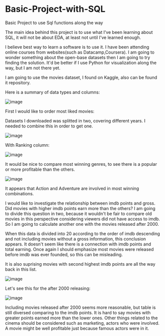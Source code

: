 # Basic-Project-with-SQL
Basic Project to use Sql functions along the way

The main idea behind this project is to use what I've been learning about SQL, it will not be about EDA, at least not until I've learned enough.

I believe best way to learn a software is to use it. I have been attending online courses from websites(such as Datacamp,Coursera). I am going to wonder something about the 
open-base datasets then I am going to try finding the solution. It'd be better if I use Python for visualization along the way, but I am not there yet.

I am going to use the movies dataset, I found on Kaggle, also can be found it repository.

Here is a summary of data types and columns:

![image](https://user-images.githubusercontent.com/66702893/156434648-e1bebb10-3b61-4792-b628-2242d324b56a.png)



First I would like to order most liked movies: 

Datasets I downloaded was splitted in two, covering different years. I needed to combine this in order to get one. 


![image](https://user-images.githubusercontent.com/66702893/156446749-30c86139-b798-486d-b6a4-a8c3e687ac64.png)

With Ranking column:

![image](https://user-images.githubusercontent.com/66702893/156563853-ffad0cb9-82cf-4f89-a1cf-7e1fac3c9848.png)


It would be nice to compare most winning genres, to see there is a popular or more profitable than the others. 


![image](https://user-images.githubusercontent.com/66702893/157967528-e3320d0a-f5a3-40cf-90bc-11d1e2b0789a.png)

It appears that Action and Adventure are involved in most winning combinations.


I would like to investigate the relationship between imdb points and gross. Did movies with higher imdb points earn more than the others? I am going to divide this question in two, because it wouldn't be fair to compare old movies in this perspective considering viewers did not have access to imdb. So I am going to calculate another one with the movies released after 2000. 


When this data is divided into 20 according to the order of imdb descending and not including movies without a gross information, this conclusion appears. It doesn't seem like there is a connection with imdb points and total earning. Once again I should emphasize most movies were released before imdb was ever founded, so this can be misleading. 

It is also suprising movies with second highest imdb points are all the way back in this list.


![image](https://user-images.githubusercontent.com/66702893/157973958-92843620-a9b0-4549-b637-3287dff325ca.png)


Let's see this for the after 2000 releasing:

![image](https://user-images.githubusercontent.com/66702893/157974926-ea853c06-19bb-43c7-a9eb-8cf1de313e74.png)

Including movies released after 2000 seems more reasonable, but table is still diversed comparing to the imdb points. It is hard to say movies with greater points earned more than the lower ones. Other things related to the cinema should be considered such as marketing, actors who were involved. A movie might be well profitable just because famous actors were in it. 





